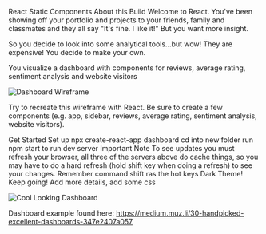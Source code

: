 React Static Components
About this Build
Welcome to React. You've been showing off your portfolio and projects to your friends, family and classmates and they all say "It's fine. I like it!" But you want more insight.

So you decide to look into some analytical tools...but wow! They are expensive! You decide to make your own.

You visualize a dashboard with components for reviews, average rating, sentiment analysis and website visitors

![Dashboard Wireframe](https://i.imgur.com/5mCo2tV.png)

Try to recreate this wireframe with React. Be sure to create a few components (e.g. app, sidebar, reviews, average rating, sentiment analysis, website visitors).

Get Started
Set up
npx create-react-app dashboard
cd into new folder
run npm start to run dev server
Important Note
To see updates you must refresh your browser, all three of the servers above do cache things, so you may have to do a hard refresh (hold shift key when doing a refresh) to see your changes. Remember command shift ras the hot keys
Dark Theme!
Keep going! Add more details, add some css

![Cool Looking Dashboard](https://i.imgur.com/3kPnrAq.png)

Dashboard example found here: https://medium.muz.li/30-handpicked-excellent-dashboards-347e2407a057
